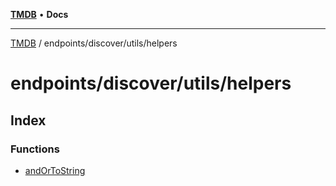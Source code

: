 [**TMDB**](../../../../README.md) • **Docs**

***

[TMDB](../../../../README.md) / endpoints/discover/utils/helpers

# endpoints/discover/utils/helpers

## Index

### Functions

- [andOrToString](functions/andOrToString.md)
